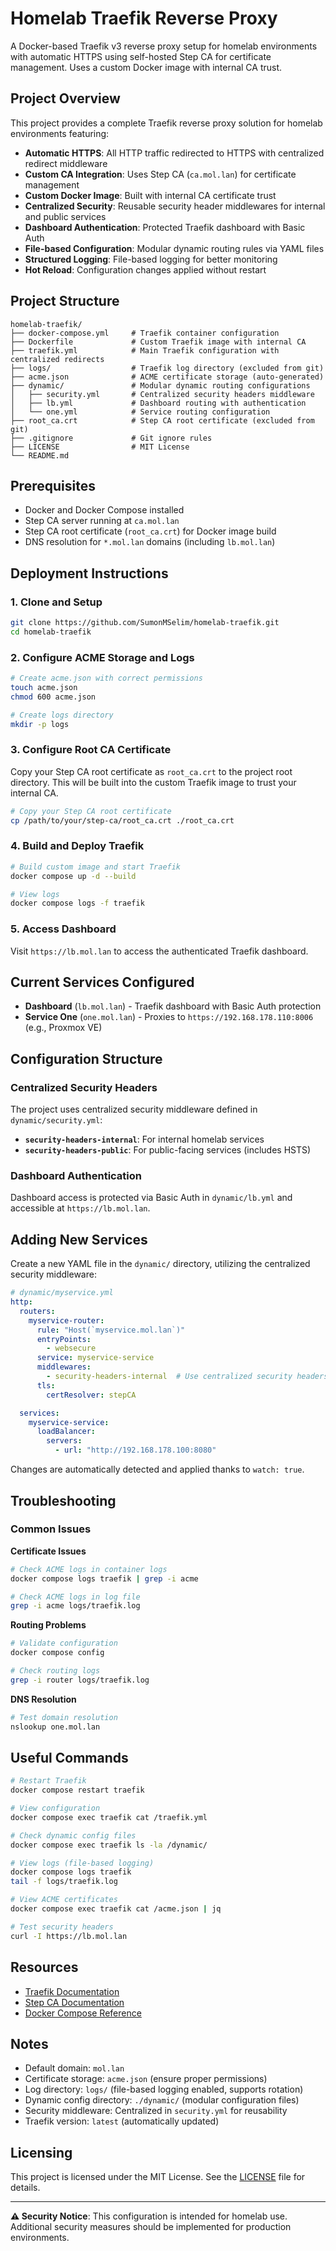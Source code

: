 # Homelab Traefik Reverse Proxy

A Docker-based Traefik v3 reverse proxy setup for homelab environments with automatic HTTPS using self-hosted Step CA for certificate management. Uses a custom Docker image with internal CA trust.

## Project Overview

This project provides a complete Traefik reverse proxy solution for homelab environments featuring:

- **Automatic HTTPS**: All HTTP traffic redirected to HTTPS with centralized redirect middleware
- **Custom CA Integration**: Uses Step CA (`ca.mol.lan`) for certificate management
- **Custom Docker Image**: Built with internal CA certificate trust
- **Centralized Security**: Reusable security header middlewares for internal and public services
- **Dashboard Authentication**: Protected Traefik dashboard with Basic Auth
- **File-based Configuration**: Modular dynamic routing rules via YAML files
- **Structured Logging**: File-based logging for better monitoring
- **Hot Reload**: Configuration changes applied without restart

## Project Structure

```
homelab-traefik/
├── docker-compose.yml     # Traefik container configuration
├── Dockerfile             # Custom Traefik image with internal CA
├── traefik.yml            # Main Traefik configuration with centralized redirects
├── logs/                  # Traefik log directory (excluded from git)
├── acme.json              # ACME certificate storage (auto-generated)
├── dynamic/               # Modular dynamic routing configurations
│   ├── security.yml       # Centralized security headers middleware
│   ├── lb.yml             # Dashboard routing with authentication
│   └── one.yml            # Service routing configuration
├── root_ca.crt            # Step CA root certificate (excluded from git)
├── .gitignore             # Git ignore rules
├── LICENSE                # MIT License
└── README.md
```

## Prerequisites

- Docker and Docker Compose installed
- Step CA server running at `ca.mol.lan`
- Step CA root certificate (`root_ca.crt`) for Docker image build
- DNS resolution for `*.mol.lan` domains (including `lb.mol.lan`)

## Deployment Instructions

### 1. Clone and Setup

```bash
git clone https://github.com/SumonMSelim/homelab-traefik.git
cd homelab-traefik
```

### 2. Configure ACME Storage and Logs

```bash
# Create acme.json with correct permissions
touch acme.json
chmod 600 acme.json

# Create logs directory
mkdir -p logs
```

### 3. Configure Root CA Certificate

Copy your Step CA root certificate as `root_ca.crt` to the project root directory. This will be built into the custom Traefik image to trust your internal CA.

```bash
# Copy your Step CA root certificate
cp /path/to/your/step-ca/root_ca.crt ./root_ca.crt
```

### 4. Build and Deploy Traefik

```bash
# Build custom image and start Traefik
docker compose up -d --build

# View logs
docker compose logs -f traefik
```

### 5. Access Dashboard

Visit `https://lb.mol.lan` to access the authenticated Traefik dashboard.

## Current Services Configured

- **Dashboard** (`lb.mol.lan`) - Traefik dashboard with Basic Auth protection
- **Service One** (`one.mol.lan`) - Proxies to `https://192.168.178.110:8006` (e.g., Proxmox VE)

## Configuration Structure

### Centralized Security Headers
The project uses centralized security middleware defined in `dynamic/security.yml`:
- **`security-headers-internal`**: For internal homelab services
- **`security-headers-public`**: For public-facing services (includes HSTS)

### Dashboard Authentication
Dashboard access is protected via Basic Auth in `dynamic/lb.yml` and accessible at `https://lb.mol.lan`.

## Adding New Services

Create a new YAML file in the `dynamic/` directory, utilizing the centralized security middleware:

```yaml
# dynamic/myservice.yml
http:
  routers:
    myservice-router:
      rule: "Host(`myservice.mol.lan`)"
      entryPoints:
        - websecure
      service: myservice-service
      middlewares:
        - security-headers-internal  # Use centralized security headers
      tls:
        certResolver: stepCA

  services:
    myservice-service:
      loadBalancer:
        servers:
          - url: "http://192.168.178.100:8080"
```

Changes are automatically detected and applied thanks to `watch: true`.

## Troubleshooting

### Common Issues

**Certificate Issues**
```bash
# Check ACME logs in container logs
docker compose logs traefik | grep -i acme

# Check ACME logs in log file
grep -i acme logs/traefik.log
```

**Routing Problems**
```bash
# Validate configuration
docker compose config

# Check routing logs
grep -i router logs/traefik.log
```

**DNS Resolution**
```bash
# Test domain resolution
nslookup one.mol.lan
```

## Useful Commands

```bash
# Restart Traefik
docker compose restart traefik

# View configuration
docker compose exec traefik cat /traefik.yml

# Check dynamic config files
docker compose exec traefik ls -la /dynamic/

# View logs (file-based logging)
docker compose logs traefik
tail -f logs/traefik.log

# View ACME certificates
docker compose exec traefik cat /acme.json | jq

# Test security headers
curl -I https://lb.mol.lan
```

## Resources

- [Traefik Documentation](https://doc.traefik.io/traefik/)
- [Step CA Documentation](https://smallstep.com/docs/step-ca/)
- [Docker Compose Reference](https://docs.docker.com/compose/)

## Notes

- Default domain: `mol.lan`
- Certificate storage: `acme.json` (ensure proper permissions)
- Log directory: `logs/` (file-based logging enabled, supports rotation)
- Dynamic config directory: `./dynamic/` (modular configuration files)
- Security middleware: Centralized in `security.yml` for reusability
- Traefik version: `latest` (automatically updated)

## Licensing

This project is licensed under the MIT License. See the [LICENSE](LICENSE) file for details.

---

**⚠️ Security Notice**: This configuration is intended for homelab use. Additional security measures should be implemented for production environments.